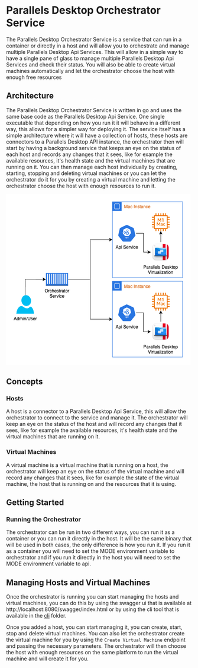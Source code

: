 # Parallels Desktop Orchestrator Service

The Parallels Desktop Orchestrator Service is a service that can run in a container or directly in a host and will allow you to orchestrate and manage multiple Parallels Desktop Api Services. This will allow in a simple way to have a single pane of glass to manage multiple Parallels Desktop Api Services and check their status.
You will also be able to create virtual machines automatically and let the orchestrator choose the host with enough free resources

## Architecture

The Parallels Desktop Orchestrator Service is written in go and uses the same base code as the Parallels Desktop Api Service. One single executable that depending on how you run it it will behave in a different way, this allows for a simpler way for deploying it.
The service itself has a simple architecture where it will have a collection of hosts, these hosts are connectors to a Parallels Desktop API instance, the orchestrator then will start by having a background service that keeps an eye on the status of each host and records any changes that it sees, like for example the available resources, it's health state and the virtual machines that are running on it.
You can then manage each host individually by creating, starting, stopping and deleting virtual machines or you can let the orchestrator do it for you by creating a virtual machine and letting the orchestrator choose the host with enough resources to run it.

![Orchestrator Architecture](./images/orchestrator_simple_diagram.drawio.png)

## Concepts

### Hosts

A host is a connector to a Parallels Desktop Api Service, this will allow the orchestrator to connect to the service and manage it. The orchestrator will keep an eye on the status of the host and will record any changes that it sees, like for example the available resources, it's health state and the virtual machines that are running on it.

### Virtual Machines

A virtual machine is a virtual machine that is running on a host, the orchestrator will keep an eye on the status of the virtual machine and will record any changes that it sees, like for example the state of the virtual machine, the host that is running on and the resources that it is using.

## Getting Started

### Running the Orchestrator

The orchestrator can be run in two different ways, you can run it as a container or you can run it directly in the host.
It will be the same binary that will be used in both cases, the only difference is how you run it. If you run it as a container you will need to set the MODE environment variable to orchestrator and if you run it directly in the host you will need to set the MODE environment variable to api.

## Managing Hosts and Virtual Machines

Once the orchestrator is running you can start managing the hosts and virtual machines, you can do this by using the swagger ui that is available at http://localhost:8080/swagger/index.html or by using the cli tool that is available in the [cli](./cli) folder.

Once you added a host, you can start managing it, you can create, start, stop and delete virtual machines. You can also let the orchestrator create the virtual machine for you by using the `Create Virtual Machine` endpoint and passing the necessary parameters. The orchestrator will then choose the host with enough resources on the same platform to run the virtual machine and will create it for you.
